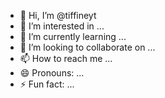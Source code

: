 - 👋 Hi, I’m @tiffineyt
- 👀 I’m interested in ...
- 🌱 I’m currently learning ...
- 💞️ I’m looking to collaborate on ...
- 📫 How to reach me ...
- 😄 Pronouns: ...
- ⚡ Fun fact: ...

<!---
tiffineyt/tiffineyt is a ✨ special ✨ repository because its `README.md` (this file) appears on your GitHub profile.
You can click the Preview link to take a look at your changes.
--->

